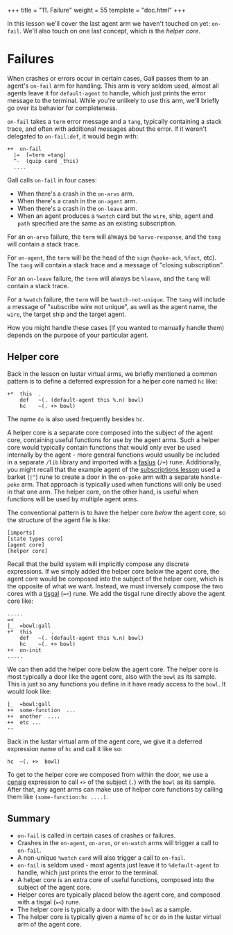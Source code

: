 +++
title = "11. Failure"
weight = 55
template = "doc.html"
+++

In this lesson we'll cover the last agent arm we haven't touched on yet:
`on-fail`. We'll also touch on one last concept, which is the _helper core_.

# Failures

When crashes or errors occur in certain cases, Gall passes them to an agent's
`on-fail` arm for handling. This arm is very seldom used, almost all agents
leave it for `default-agent` to handle, which just prints the error message to
the terminal. While you're unlikely to use this arm, we'll briefly go over its
behavior for completeness.

`on-fail` takes a `term` error message and a `tang`, typically containing a
stack trace, and often with additional messages about the error. If it weren't
delegated to `on-fail:def`, it would begin with:

```hoon
++  on-fail
  |=  [=term =tang]
  ^-  (quip card _this)
  ....
```

Gall calls `on-fail` in four cases:

- When there's a crash in the `on-arvo` arm.
- When there's a crash in the `on-agent` arm.
- When there's a crash in the `on-leave` arm.
- When an agent produces a `%watch` card but the `wire`, ship, agent and `path`
  specified are the same as an existing subscription.

For an `on-arvo` failure, the `term` will always be `%arvo-response`, and the
`tang` will contain a stack trace.

For `on-agent`, the `term` will be the head of the `sign` (`%poke-ack`, `%fact`,
etc). The `tang` will contain a stack trace and a message of "closing
subscription".

For an `on-leave` failure, the `term` will always be `%leave`, and the `tang`
will contain a stack trace.

For a `%watch` failure, the `term` will be `%watch-not-unique`. The `tang` will
include a message of "subscribe wire not unique", as well as the agent name, the
`wire`, the target ship and the target agent.

How you might handle these cases (if you wanted to manually handle them) depends
on the purpose of your particular agent.

## Helper core

Back in the lesson on lustar virtual arms, we briefly mentioned a common pattern
is to define a deferred expression for a helper core named `hc` like:

```hoon
+*  this  .
    def   ~(. (default-agent this %.n) bowl)
    hc    ~(. +> bowl)
```

The name `do` is also used frequently besides `hc`.

A helper core is a separate core composed into the subject of the agent core,
containing useful functions for use by the agent arms. Such a helper core would
typically contain functions that would only ever be used internally by the
agent - more general functions would usually be included in a separate `/lib`
library and imported with a [faslus](/docs/arvo/ford/ford#ford-runes) (`/+`)
rune. Additionally, you might recall that the example agent of the
[subscriptions lesson](/docs/userspace/gall-guide/8-subscriptions#example) used
a barket (`|^`) rune to create a door in the `on-poke` arm with a separate
`handle-poke` arm. That approach is typically used when functions will only be
used in that one arm. The helper core, on the other hand, is useful when
functions will be used by multiple agent arms.

The conventional pattern is to have the helper core _below_ the agent core, so
the structure of the agent file is like:

```
[imports]
[state types core]
[agent core]
[helper core]
```

Recall that the build system will implicitly compose any discrete expressions.
If we simply added the helper core below the agent core, the agent core would be
composed into the subject of the helper core, which is the opposite of what we
want. Instead, we must inversely compose the two cores with a
[tisgal](/docs/hoon/reference/rune/tis#-tisgal) (`=<`) rune. We add the tisgal
rune directly above the agent core like:

```hoon
.....
=<
|_  =bowl:gall
+*  this      .
    def   ~(. (default-agent this %.n) bowl)
    hc    ~(. +> bowl)
++  on-init
.....
```

We can then add the helper core below the agent core. The helper core is most
typically a door like the agent core, also with the `bowl` as its sample. This
is just so any functions you define in it have ready access to the `bowl`. It
would look like:

```hoon
|_  =bowl:gall
++  some-function  ...
++  another  ....
++  etc ...
--
```

Back in the lustar virtual arm of the agent core, we give it a deferred expression name of `hc`
and call it like so:

```hoon
hc  ~(. +>  bowl)
```

To get to the helper core we composed from within the door, we use a
[censig](/docs/hoon/reference/rune/cen#-censig) expression to call `+>` of the
subject (`.`) with the `bowl` as its sample. After that, any agent arms can make
use of helper core functions by calling them like `(some-function:hc ....)`.

## Summary

- `on-fail` is called in certain cases of crashes or failures.
- Crashes in the `on-agent`, `on-arvo`, or `on-watch` arms will trigger a call
  to `on-fail`.
- A non-unique `%watch` `card` will also trigger a call to `on-fail`.
- `on-fail` is seldom used - most agents just leave it to `%default-agent` to
  handle, which just prints the error to the terminal.
- A helper core is an extra core of useful functions, composed into the subject
  of the agent core.
- Helper cores are typically placed below the agent core, and composed with a
  tisgal (`=<`) rune.
- The helper core is typically a door with the `bowl` as a sample.
- The helper core is typically given a name of `hc` or `do` in the lustar virtual arm
  of the agent core.
